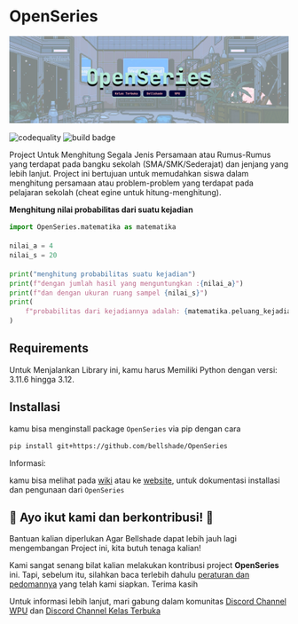 # OpenSeries

![banner](.github/openSeries.png)

![codequality](https://img.shields.io/codacy/grade/06ba6d6d345f4c15bf8e5cc3eac19d4d?style=flat-square&logo=codacy)
![build badge](https://img.shields.io/github/actions/workflow/status/bellshade/OpenSeries/pythontesting.yml?style=flat-square&logo=github&label=Build%20(%20Linux%2C%20Windows%2C%20MacOS))

Project Untuk Menghitung Segala Jenis Persamaan atau Rumus-Rumus yang terdapat pada bangku sekolah (SMA/SMK/Sederajat) dan jenjang yang lebih lanjut.
Project ini bertujuan untuk memudahkan siswa dalam menghitung persamaan atau problem-problem yang terdapat pada pelajaran sekolah (cheat egine untuk hitung-menghitung).

**Menghitung nilai probabilitas dari suatu kejadian**

```python
import OpenSeries.matematika as matematika

nilai_a = 4
nilai_s = 20

print("menghitung probabilitas suatu kejadian")
print(f"dengan jumlah hasil yang menguntungkan :{nilai_a}")
print(f"dan dengan ukuran ruang sampel {nilai_s}")
print(
    f"probabilitas dari kejadiannya adalah: {matematika.peluang_kejadian(nilai_a, nilai_s)}\n"
)
```

## Requirements

Untuk Menjalankan Library ini, kamu harus Memiliki Python dengan versi: 3.11.6 hingga 3.12.

## Installasi

kamu bisa menginstall package `OpenSeries` via pip dengan cara

```bash
pip install git+https://github.com/bellshade/OpenSeries
```

Informasi:

kamu bisa melihat pada [wiki](https://github.com/bellshade/OpenSeries/wiki) atau ke [website](openseries.pages.dev/), untuk dokumentasi installasi dan pengunaan dari `OpenSeries`

## 🤩 Ayo ikut kami dan berkontribusi! 🤩

Bantuan kalian diperlukan Agar Bellshade dapat lebih jauh lagi mengembangan Project ini, kita butuh tenaga kalian!

Kami sangat senang bilat kalian melakukan kontribusi project **OpenSeries** ini. Tapi, sebelum itu, silahkan baca terlebih dahulu [peraturan dan pedomannya](CONTRIBUTING.md) yang telah kami siapkan. Terima kasih

Untuk informasi lebih lanjut, mari gabung dalam komunitas [Discord Channel WPU](http://discord.gg/S4rrXQU) dan [Discord Channel Kelas Terbuka](https://discord.gg/eavqxxTU)
